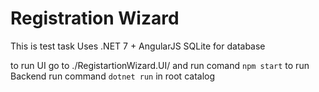 # Registration Wizard

This is test task
Uses .NET 7 + AngularJS
SQLite for database 

to run UI go to ./RegistartionWizard.UI/ and run comand `npm start`
to run Backend run command `dotnet run` in root catalog
